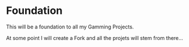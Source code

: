 Foundation
==========
This will be a foundation to all my Gamming Projects.

At some point I will create a Fork and all the projets will stem from there...
